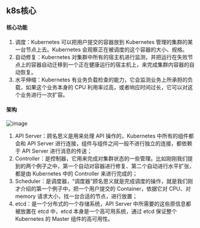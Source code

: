 ## k8s核心  
#### 核心功能
1. 调度：Kubernetes 可以把用户提交的容器放到 Kubernetes 管理的集群的某一台节点上去。Kubernetes 会观察正在被调度的这个容器的大小、规格。
3. 自动修复：Kubernetes 对集群中所有的宿主机进行监测，并把运行在失败节点上的容器自动迁移到一个正在健康运行的宿主机上，来完成集群内容器的自动恢复。
4. 水平伸缩：Kubernetes 有业务负载检查的能力，它会监测业务上所承担的负载，如果这个业务本身的 CPU 利用率过高，或者响应时间过长，它可以对这个业务进行一次扩容。
    
#### 架构
![image](https://user-images.githubusercontent.com/111548435/185946117-6c8cc1a6-3981-4241-8efa-7d83fb34aa49.png)

1. API Server：顾名思义是用来处理 API 操作的，Kubernetes 中所有的组件都会和 API Server 进行连接，组件与组件之间一般不进行独立的连接，都依赖于 API Server 进行消息的传送；
2. Controller：是控制器，它用来完成对集群状态的一些管理。比如刚刚我们提到的两个例子之中，第一个自动对容器进行修复、第二个自动进行水平扩张，都是由 Kubernetes 中的 Controller 来进行完成的；
3. Scheduler：是调度器，“调度器”顾名思义就是完成调度的操作，就是我们刚才介绍的第一个例子中，把一个用户提交的 Container，依据它对 CPU、对 memory 请求大小，找一台合适的节点，进行放置；
4. etcd：是一个分布式的一个存储系统，API Server 中所需要的这些原信息都被放置在 etcd 中，etcd 本身是一个高可用系统，通过 etcd 保证整个 Kubernetes 的 Master 组件的高可用性。
  
